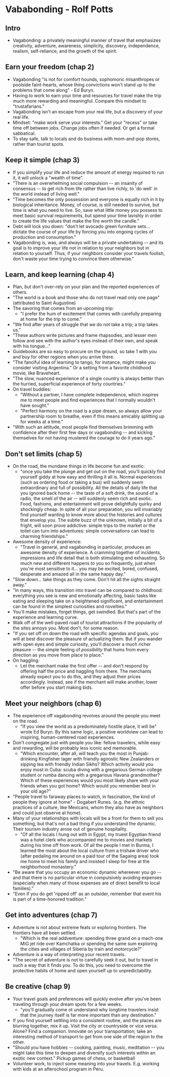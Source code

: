 # Vababonding - Rolf Potts

## Intro

* Vagabonding: a privately meaningful manner of travel that emphasizes creativity, adventure,
  awareness, simplicity, discovery, independence, realism, self-reliance, and the growth of the
  spirit.

## Earn your freedom (chap 2)

* Vagabonding "is not for comfort hounds, sophomoric misanthropes or poolside faint-hearts, whose
thing convictions won't stand up to the problems that come along" - Ed Buryn.
* Having to work to earn your time and resources for travel make the trip much more rewarding and
  meaningful. Compare this mindset to "trustafarians."
* Vagabonding isn't an escape from your real life, but a discovery of your real life.
* Mindset: "make work serve your interests." Get your "recess" or take time off between jobs. Change
  jobs often if needed. Or get a formal sabbatical.
* To stay safe, talk to locals and do business with mom-and-pop stores, rather than tourist spots.

## Keep it simple (chap 3)

* If you simplify your life and reduce the amount of energy required to run it, it will unlock a
  "wealth of time".
* "There is an overwhelming social compulsion -- an insanity of consensus -- to get rich from life
  rather than live richly, to 'do well' in the world instead of living well."
* "Time becomes the only possession and everyone is equally rich in it by biological inheritance.
  Money, of course, is still needed to survive, but time is what you need to live. So, save what
  little money you possess to meet basic survival requirements, but spend your time lavishly in
  order to create the life values that make the fire worth the candle."
* Debt will lock you down: "don't let avocado green furniture sets... dictate the course of your
  life by forcing you into ongoing cycles of production and consumption."
* Vagabonding is, was, and always will be a private undertaking -- and its goal is to improve your
  life not in relation to your neighbors but in relation to yourself. Thus, if your neighbors
  consider your travels foolish, don't waste your time trying to convince them otherwise."

## Learn, and keep learning (chap 4)

* Plan, but don't over-rely on your plan and the reported experiences of others.
* "The world is a book and those who do not travel read only one page" (attributed to Saint
  Augustine)
* The savoring that comes from an upcoming trip:
  * "I prefer the hum of excitement that comes with carefully preparing at home for the trip to
    come."
* "We find after years of struggle that we do not take a trip; a trip takes us."
* "These authors write pictures and frame rhapsodies, and lesser men follow and see with the
  author's eyes instead of their own, and speak with his tongue..."
* Guidebooks are so easy to procure on the ground, so take 1 with you and buy for other regions when
  you arrive there.
* "The fanciful idea of learning to tango, for instance, might make you consider visiting
  Argentina." Or a setting from a favorite childhood movie, like Braveheart.
* "The slow, nuanced experience of a single country is always better than the hurried, superficial
  experience of forty countries."
* On travel buddies:
  * "Without a partner, I have complete independence, which inspires me to meet people and find
    experiences that I normally wouldn't have sought."
  * "Perfect harmony on the road is a pipe dream, so always allow your partnership room to breathe,
    even if this means amicably splitting up for weeks at a time."
* "With such an attitude, most people find themselves brimming with confidence after their first few
  days or vagabonding -- and kicking themselves for not having mustered the courage to do it years
  ago."

## Don't set limits (chap 5)

* On the road, the mundane things in life become fun and exotic:
  * "once you take the plunge and get out on the road, you'll quickly find yourself giddy at how
    easy and thrilling it all is. Normal experiences (such as ordering food or taking a bus) will
    suddenly seem extraordinary and full of possibility. All the details of daily life that you
    ignored back home -- the taste of a soft drink, the sound of a radio, the smell of the air --
    will suddenly seem rich and exotic. Food, fashions, and entertainment will prove delightfully
    quirky and shockingly cheap. In spite of all your preparation, you will invariably find yourself
    wanting to know more about the histories and cultures that envelop you. The subtle buzz of the
    unknown, initially a bit of a fright, will soon prove addictive: simple trips to the market or
    the toilet can turn into adventures: simple conversations can lead to charming friendships."
* Awesome density of experience:
  * "Travel in general, and vagabonding in particular, produces an awesome density of experience. A
    cramming together of incidents, impressions and life detail that is both stimulating and
    exhausting. So much new and different happens to you so frequently, just when you're most
    sensitive to it... you may be excited, bored, confused, desperate and amazed all in the same
    happy day."
* "Slow down... take things as they come. Don't hit all the sights straight away."
* "In many ways, this transition into travel can be compared to childhood: everything you see is new
  and emotionally affecting, basic tasks like eating and sleeping take on a heightened significant,
  and entertainment can be found in the simplest curiosities and novelties."
* You'll make mistakes, forget things, get swindled. But that's part of the experience and learning
  curve.
* Walk off of the well-paved road of tourist attractions if the popularity of the sites annoys you.
  Most don't, for some reason.
* "If you set off on down the road with specific agendas and goals, you will at best discover the
  pleasure of actualizing them. But if you wander with open eyes and simple curiosity, you'll
  discover a much richer pleasure -- the simple feeling of *possibility* that hums from every
  direction as you move from place to place."
* On haggling:
  * Let the merchant make the first offer -- and don't respond by offering half the price and
    haggling from there. The merchants already expect you to do this, and they adjust their prices
    accordingly. Instead, see if the merchant will make another, lower offer before you start making
    bids.

## Meet your neighbors (chap 6)

* The experience off vagabonding revolves around the people you meet on the road.
  * "If you view the world as a predominately hostile place, it will be" wrote Ed Buryn. By this
    same logic, a positive worldview can lead to inspiring, human-centered road experiences.
* Don't congregate just with people you like: fellow travelers, while easy and rewarding, will be
  probably less iconic and memorable.
  * "Which encounter, after all, will teach you the most in Punjab: drinking Kingfisher lager with
    friendly agnostic New Zealanders or sipping tea with friendly Indian Sikhs? Which activity would
    you enjoy most in Cuba: scuba diving with a gregarious German college student or rumba dancing
    with a gregarious Havana grandmother? Which of these experiences would you most likely share
    with your friends when you got home? Which would you remember best in your old age?"
* "People travel to faraway places to watch, in fascination, the kind of people they ignore at
  home" - Dogabert Runes. (e.g. the ethnic practices of a culture, like Mexicans, whom they also
  have as neighbors and could just observe at home).
* Many of your relationships with locals will be a front for them to sell you something, but that's
  not a bad thing if you understand the dynamic. Their tourism industry arose out of genuine
  hospitality.
  * "Of all the locals I hung out with in Egypt, my truest Egyptian friend was a hotel clerk who
    accompanied me to movies and markets during his time off from work. Of all the people I met in
    Burma, I learned the most about the local culture from a trishaw driver who (after pedaling me
    around on a paid tour of the Sagaing area) took me home to meet his family and insisted I sleep
    for free at the neighborhood monastery."
* "Be aware that you occupy an economic dynamic whereever you go -- and that there is no particular
  virtue in compulsively avoiding expenses (especially when many of those expenses are of direct
  benefit to local families)."
* "Even if you do get 'ripped off' as an outsider, remember that event his is part of a time-honored
  tradition."

## Get into adventures (chap 7)

* Adventure is not about extreme feats or exploring frontiers. The frontiers have all been settled.
  * "Which is the real addventure: spending three grand on a mach-one MiG jet ride over Kamchatka or
    spending the same sum exploring the cities and villages of Siberia by train and motorcycle?"
* Adventure is a way of interpreting your recent travels.
* "The secret of adventure is not to carefully seek it out, but to travel in such a way that it
  finds you. To do this, you need to overcome the protective habits of home and open yourself up to
  unpredictability.

## Be creative (chap 9)

* Your travel goals and preferences will quickly evolve after you've been traveling through your
  dream spots for a few weeks.
  * "you'll gradually come ot understand why longtime travelers insist that the journey itself is
    far more important than any destination."
* If you find yourself settling into a consistent routine, and the places are blurring together, mix
  it up. Visit the city or countryside or vice versa. Alone? Find a companion. Innovate on your
  transportation; take an interesting method of transport to get from one side of the region to the
  other.
* "Should you have hobbies -- cooking, painting, music, meditation -- you might take this time to
  deepen and diversify such interests within an exotic new context." Pickup games of chess, or
  basketball
* Volunteer work, to inject some meaning into your travels. E.g. working with kids at an afterschool
  program in Peru.
